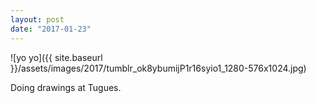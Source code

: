 ```yaml
---
layout: post
date: "2017-01-23"
---
```


![yo yo]({{ site.baseurl }}/assets/images/2017/tumblr_ok8ybumijP1r16syio1_1280-576x1024.jpg)

Doing drawings at Tugues.
